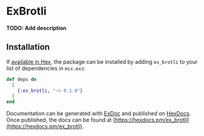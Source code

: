 # ExBrotli

**TODO: Add description**

## Installation

If [available in Hex](https://hex.pm/docs/publish), the package can be installed
by adding `ex_brotli` to your list of dependencies in `mix.exs`:

```elixir
def deps do
  [
    {:ex_brotli, "~> 0.1.0"}
  ]
end
```

Documentation can be generated with [ExDoc](https://github.com/elixir-lang/ex_doc)
and published on [HexDocs](https://hexdocs.pm). Once published, the docs can
be found at [https://hexdocs.pm/ex_brotli](https://hexdocs.pm/ex_brotli).

